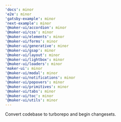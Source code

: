 ```yaml
---
'docs': minor
'e2e': minor
'gatsby-example': minor
'next-example': minor
'@maker-ui/accordion': minor
'@maker-ui/css': minor
'@maker-ui/elements': minor
'@maker-ui/forms': minor
'@maker-ui/generative': minor
'@maker-ui/gsap': minor
'@maker-ui/layout': minor
'@maker-ui/lightbox': minor
'@maker-ui/loaders': minor
'maker-ui': minor
'@maker-ui/modal': minor
'@maker-ui/notifications': minor
'@maker-ui/popovers': minor
'@maker-ui/primitives': minor
'@maker-ui/tabs': minor
'@maker-ui/toc': minor
'@maker-ui/utils': minor
---
```


Convert codebase to turborepo and begin changesets.
